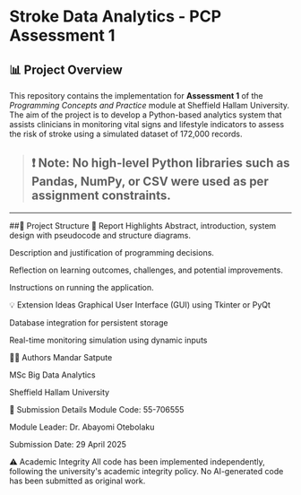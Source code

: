 # Stroke Data Analytics - PCP Assessment 1

## 📊 Project Overview

This repository contains the implementation for **Assessment 1** of the *Programming Concepts and Practice* module at Sheffield Hallam University. The aim of the project is to develop a Python-based analytics system that assists clinicians in monitoring vital signs and lifestyle indicators to assess the risk of stroke using a simulated dataset of 172,000 records.

>## ❗ **Note**: No high-level Python libraries such as Pandas, NumPy, or CSV were used as per assignment constraints.

---

##📁 Project Structure
📄 Report Highlights
Abstract, introduction, system design with pseudocode and structure diagrams.

Description and justification of programming decisions.

Reflection on learning outcomes, challenges, and potential improvements.

Instructions on running the application.

💡 Extension Ideas
Graphical User Interface (GUI) using Tkinter or PyQt

Database integration for persistent storage

Real-time monitoring simulation using dynamic inputs

👨‍⚕️ Authors
Mandar Satpute

MSc Big Data Analytics

Sheffield Hallam University

📅 Submission Details
Module Code: 55-706555

Module Leader: Dr. Abayomi Otebolaku

Submission Date: 29 April 2025

⚠️ Academic Integrity
All code has been implemented independently, following the university's academic integrity policy. No AI-generated code has been submitted as original work.
